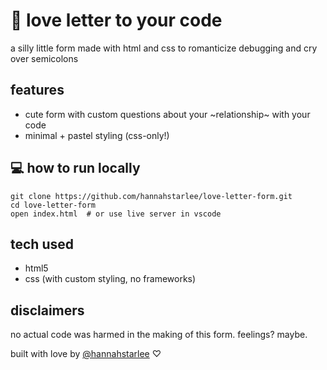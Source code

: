 # 💌 love letter to your code

a silly little form made with html and css to romanticize debugging and cry over semicolons  

## features
- cute form with custom questions about your ~relationship~ with your code
- minimal + pastel styling (css-only!)

## 💻 how to run locally
```
git clone https://github.com/hannahstarlee/love-letter-form.git
cd love-letter-form
open index.html  # or use live server in vscode
```

## tech used
- html5
- css (with custom styling, no frameworks)

## disclaimers
no actual code was harmed in the making of this form. feelings? maybe.

built with love by [@hannahstarlee](https://github.com/hannahstarlee) ♡
